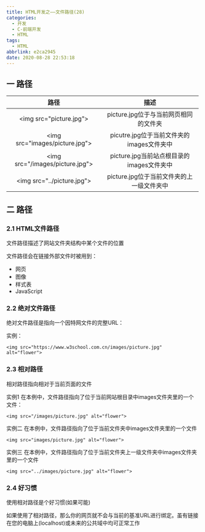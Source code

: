 ```yaml
---
title: HTML开发之——文件路径(28)
categories:
  - 开发
  - C-前端开发
  - HTML
tags:
  - HTML
abbrlink: e2ca2945
date: 2020-08-28 22:53:18
---
```

## 一 路径

|               路径               |                   描述                    |
| :------------------------------: | :---------------------------------------: |
|     \<img src="picture.jpg">     |   picture.jpg位于与当前网页相同的文件夹   |
| \<img src="images/picture.jpg">  | picutre.jpg位于当前文件夹的images文件夹中 |
| \<img src="/images/picture.jpg"> | picture.jpg当前站点根目录的images文件夹中 |
|   \<img src="../picture.jpg">    | picture.jpg位于当前文件夹的上一级文件夹中 |

<!--more-->

## 二 路径

###  2.1  HTML文件路径

文件路径描述了网站文件夹结构中某个文件的位置

文件路径会在链接外部文件时被用到：

* 网页
* 图像
* 样式表
* JavaScript

### 2.2  绝对文件路径

 绝对文件路径是指向一个因特网文件的完整URL：

实例：

```
<img src="https://www.w3school.com.cn/images/picture.jpg" alt="flower">
```

### 2.3 相对路径

相对路径指向相对于当前页面的文件

实例1 在本例中，文件路径指向了位于当前网站根目录中images文件夹里的一个文件：

```
<img src="/images/picture.jpg" alt="flower">
```

实例二 在本例中，文件路径指向了位于当前文件夹中images文件夹里的一个文件

```
<img src="images/picture.jpg" alt="flower">
```

实例三 在本例中，文件路径指向了位于当前文件夹上一级文件夹中images文件夹里的一个文件

```
<img src="../images/picture.jpg" alt="flower">
```

### 2.4 好习惯

使用相对路径是个好习惯(如果可能)

如果使用了相对路径，那么你的网页就不会与当前的基准URL进行绑定。虽有链接在您的电脑上(localhost)或未来的公共域中均可正常工作